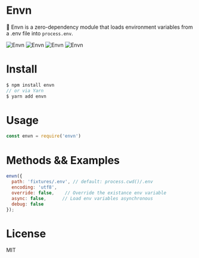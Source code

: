 # Envn
💨 Envn is a zero-dependency module that loads environment variables from a .env file into `process.env`.

![Envn](https://badgen.net/bundlephobia/dependency-count/envn) ![Envn](https://badgen.net/npm/v/envn)
![Envn](https://badgen.net/bundlephobia/min/envn) ![Envn](https://badgen.net/bundlephobia/minzip/envn)

# Install
```js
$ npm install envn
// or via Yarn
$ yarn add envn
```

# Usage
```js
const envn = require('envn')
```

# Methods && Examples
```js
envn({
  path: 'fixtures/.env', // default: process.cwd()/.env
  encoding: 'utf8',  
  override: false,    // Override the existance env variable
  async: false,      // Load env variables asynchronous
  debug: false
});
```

# License
MIT
